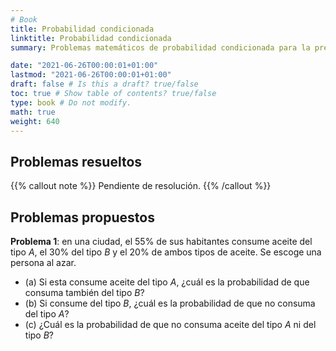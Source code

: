 ```yaml
---
# Book
title: Probabilidad condicionada
linktitle: Probabilidad condicionada
summary: Problemas matemáticos de probabilidad condicionada para la preparación de oposiciones al cuerpo de profesores de Enseñanza Secundaria, en la especialidad de matemáticas.

date: "2021-06-26T00:00:01+01:00"
lastmod: "2021-06-26T00:00:01+01:00"
draft: false # Is this a draft? true/false
toc: true # Show table of contents? true/false
type: book # Do not modify.
math: true
weight: 640
---
```


## Problemas resueltos

{{% callout note %}}
Pendiente de resolución.
{{% /callout %}}

## Problemas propuestos

**Problema 1**: en una ciudad, el $55\%$ de sus habitantes consume aceite del tipo $A$, el $30\%$ del tipo $B$ y el $20\%$ de ambos tipos de aceite. Se escoge una persona al azar.

- (a) Si esta consume aceite del tipo $A$, ¿cuál es la probabilidad de que consuma también del tipo $B$?
- (b) Si consume del tipo $B$, ¿cuál es la probabilidad de que no consuma del tipo $A$?
- (c) ¿Cuál es la probabilidad de que no consuma aceite del tipo $A$ ni del tipo $B$?